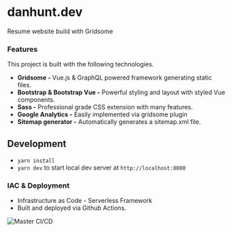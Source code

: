 # danhunt.dev

Resume website build with Gridsome

### Features

This project is built with the following technologies.

- **Gridsome -** Vue.js & GraphQL powered framework generating static files.
- **Bootstrap & Bootstrap Vue -** Powerful styling and layout with styled Vue components.
- **Sass -** Professional grade CSS extension with many features.
- **Google Analytics -** Easily implemented via gridsome plugin
- **Sitemap generator -** Automatically generates a sitemap.xml file.

## Development

- `yarn install`
- `yarn dev` to start local dev server at `http://localhost:8080`

### IAC & Deployment

- Infrastructure as Code - Serverless Framework
- Built and deployed via Github Actions.

![Master CI/CD](https://github.com/dkhunt27/danhunt-dev/workflows/Master%20CI/CD/badge.svg?branch=master&event=push)
